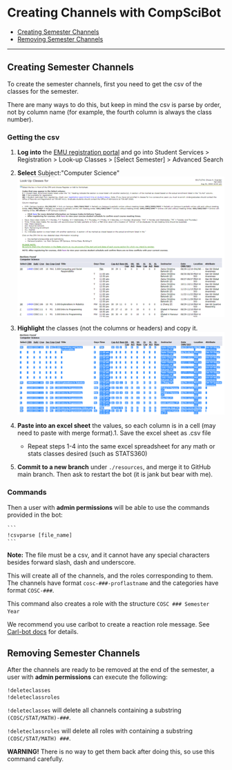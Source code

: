 # Creating Channels with CompSciBot

- [Creating Semester Channels](#creating-semester-channels)
- [Removing Semester Channels](#removing-semester-channels)

---

## Creating Semester Channels

To create the semester channels, first you need to get the csv of the classes for the semester.

There are many ways to do this, but keep in mind the csv is parse by order, not by column name (for example, the fourth column is always the class number).

### Getting the csv

1. **Log into** the [EMU registration portal](https://bannerweb.emich.edu/pls/banner/twbkwbis.P_GenMenu?name=bmenu.P_RegMnu) and go into Student Services > Registration > Look-up Classes > [Select Semester] > Advanced Search
1. **Select** Subject:"Computer Science"
   ![image](../imgs/class_list.png)

1. **Highlight** the classes (not the columns or headers) and copy it.
   ![image](../imgs/highlight_class_list.png)

1. **Paste into an excel sheet** the values, so each column is in a cell (may need to paste with merge format).1. Save the excel sheet as .csv file

   - Repeat steps 1-4 into the same excel spreadsheet for any math or stats classes desired (such as STATS360)

1. **Commit to a new branch** under `./resources`, and merge it to GitHub main branch. Then ask to restart the bot (it is jank but bear with me).

### Commands

Then a user with **admin permissions** will be able to use the commands provided in the bot:

    ```
    !csvparse [file_name]
    ```

**Note:** The file must be a csv, and it cannot have any special characters besides forward slash, dash and underscore.

This will create all of the channels, and the roles corresponding to them. The channels have format `cosc-###-proflastname` and the categories have format `COSC-###`.

This command also creates a role with the structure `COSC ### Semester Year`

We recommend you use carlbot to create a reaction role message. See [Carl-bot docs](https://docs.carl.gg/roles/reaction-roles/) for details.

## Removing Semester Channels

After the channels are ready to be removed at the end of the semester, a user with **admin permissions** can execute the following:

```
!deleteclasses
!deleteclassroles
```

`!deleteclasses` will delete all channels containing a substring `(COSC/STAT/MATH)-###`.

`!deleteclassroles` will delete all roles with containing a substring `(COSC/STAT/MATH) ###`.

**WARNING!** There is no way to get them back after doing this, so use this command carefully.
